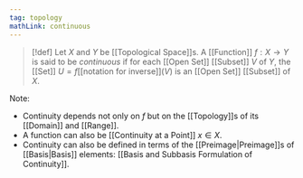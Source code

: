```yaml
---
tag: topology
mathLink: continuous
---
```

> [!def]
> Let $X$ and $Y$ be [[Topological Space]]s. A [[Function]] $f:X\rightarrow Y$ is said to be *continuous* if for each [[Open Set]] [[Subset]] $V$ of $Y$, the [[Set]] $U = f$[[notation for inverse]]$(V)$ is an [[Open Set]] [[Subset]] of $X$.

Note: 
- Continuity depends not only on $f$ but on the [[Topology]]s of its [[Domain]] and [[Range]]. 
- A function can also be [[Continuity at a Point]] $x\in X$.  
- Continuity can also be defined in terms of the [[Preimage|Preimage]]s of [[Basis|Basis]] elements: [[Basis and Subbasis Formulation of Continuity]]. 
